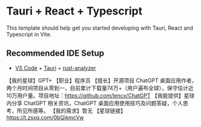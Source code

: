 # Tauri + React + Typescript

This template should help get you started developing with Tauri, React and Typescript in Vite.

## Recommended IDE Setup

- [VS Code](https://code.visualstudio.com/) + [Tauri](https://marketplace.visualstudio.com/items?itemName=tauri-apps.tauri-vscode) + [rust-analyzer](https://marketplace.visualstudio.com/items?itemName=rust-lang.rust-analyzer)


【我的星球】GPT+
【职业】程序员
【擅长】开源项目 ChatGPT 桌面应用作者，两个月时间项目从零到一，目前累计下载量74万+（用户遍布全球），保守估计近10万用户量。项目地址：https://github.com/lencx/ChatGPT
【我能提供】星球内分享 ChatGPT 相关资讯，ChatGPT 桌面应用使用技巧及问题答疑，个人思考，所见所感等。
【我的需求】暂无
【星球链接】https://t.zsxq.com/0bQikmcVw
